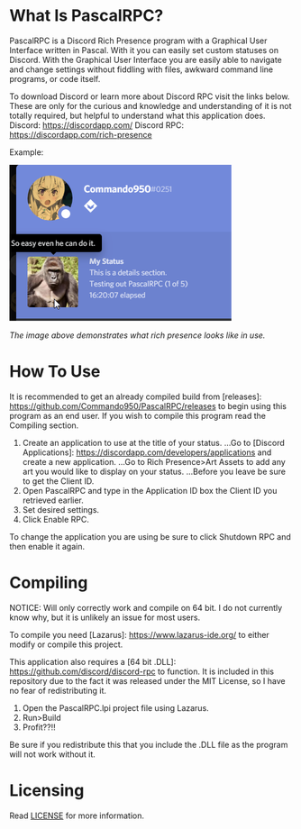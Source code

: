 # What Is PascalRPC?
PascalRPC is a Discord Rich Presence program with a Graphical User Interface written in Pascal. With it you can easily set custom statuses on Discord. With the Graphical User Interface you are easily able to navigate and change settings without fiddling with files, awkward command line programs, or code itself.

To download Discord or learn more about Discord RPC visit the links below. These are only for the curious and knowledge and understanding of it is not totally required, but helpful to understand what this application does.
Discord: <https://discordapp.com/>
Discord RPC: <https://discordapp.com/rich-presence>

Example:

![alt text](https://github.com/Commando950/PascalRPC/raw/master/example.png "An example in action.")

*The image above demonstrates what rich presence looks like in use.*

# How To Use
It is recommended to get an already compiled build from [releases]: https://github.com/Commando950/PascalRPC/releases to begin using this program as an end user. If you wish to compile this program read the Compiling section.

1. Create an application to use at the title of your status. 
...Go to [Discord Applications]: https://discordapp.com/developers/applications and create a new application.
...Go to Rich Presence>Art Assets to add any art you would like to display on your status.
...Before you leave be sure to get the Client ID.
2. Open PascalRPC and type in the Application ID box the Client ID you retrieved earlier.
3. Set desired settings.
4. Click Enable RPC.

To change the application you are using be sure to click Shutdown RPC and then enable it again.

# Compiling
NOTICE: Will only correctly work and compile on 64 bit. I do not currently know why, but it is unlikely an issue for most users.

To compile you need [Lazarus]: https://www.lazarus-ide.org/ to either modify or compile this project.

This application also requires a [64 bit .DLL]: https://github.com/discord/discord-rpc to function. It is included in this repository due to the fact it was released under the MIT License, so I have no fear of redistributing it.

1. Open the PascalRPC.lpi project file using Lazarus.
2. Run>Build
3. Profit??!!

Be sure if you redistribute this that you include the .DLL file as the program will not work without it.

# Licensing
Read [LICENSE](../blob/master/LICENSE) for more information.
